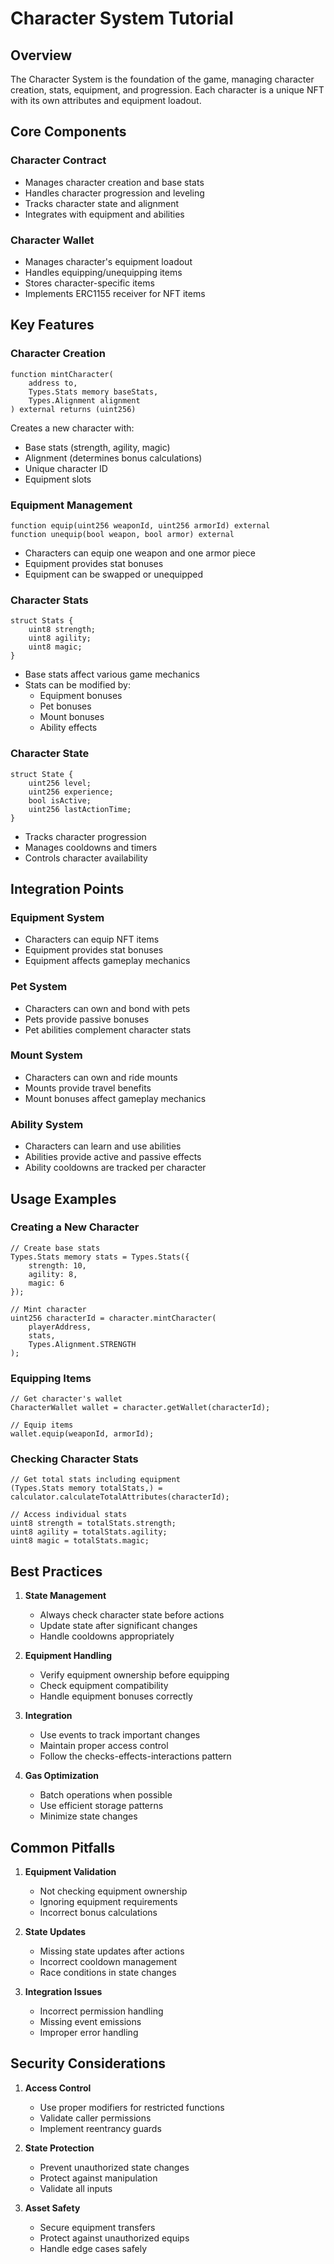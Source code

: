 # Character System Tutorial

## Overview
The Character System is the foundation of the game, managing character creation, stats, equipment, and progression. Each character is a unique NFT with its own attributes and equipment loadout.

## Core Components

### Character Contract
- Manages character creation and base stats
- Handles character progression and leveling
- Tracks character state and alignment
- Integrates with equipment and abilities

### Character Wallet
- Manages character's equipment loadout
- Handles equipping/unequipping items
- Stores character-specific items
- Implements ERC1155 receiver for NFT items

## Key Features

### Character Creation
```solidity
function mintCharacter(
    address to,
    Types.Stats memory baseStats,
    Types.Alignment alignment
) external returns (uint256)
```

Creates a new character with:
- Base stats (strength, agility, magic)
- Alignment (determines bonus calculations)
- Unique character ID
- Equipment slots

### Equipment Management
```solidity
function equip(uint256 weaponId, uint256 armorId) external
function unequip(bool weapon, bool armor) external
```

- Characters can equip one weapon and one armor piece
- Equipment provides stat bonuses
- Equipment can be swapped or unequipped

### Character Stats
```solidity
struct Stats {
    uint8 strength;
    uint8 agility;
    uint8 magic;
}
```

- Base stats affect various game mechanics
- Stats can be modified by:
  - Equipment bonuses
  - Pet bonuses
  - Mount bonuses
  - Ability effects

### Character State
```solidity
struct State {
    uint256 level;
    uint256 experience;
    bool isActive;
    uint256 lastActionTime;
}
```

- Tracks character progression
- Manages cooldowns and timers
- Controls character availability

## Integration Points

### Equipment System
- Characters can equip NFT items
- Equipment provides stat bonuses
- Equipment affects gameplay mechanics

### Pet System
- Characters can own and bond with pets
- Pets provide passive bonuses
- Pet abilities complement character stats

### Mount System
- Characters can own and ride mounts
- Mounts provide travel benefits
- Mount bonuses affect gameplay mechanics

### Ability System
- Characters can learn and use abilities
- Abilities provide active and passive effects
- Ability cooldowns are tracked per character

## Usage Examples

### Creating a New Character
```solidity
// Create base stats
Types.Stats memory stats = Types.Stats({
    strength: 10,
    agility: 8,
    magic: 6
});

// Mint character
uint256 characterId = character.mintCharacter(
    playerAddress,
    stats,
    Types.Alignment.STRENGTH
);
```

### Equipping Items
```solidity
// Get character's wallet
CharacterWallet wallet = character.getWallet(characterId);

// Equip items
wallet.equip(weaponId, armorId);
```

### Checking Character Stats
```solidity
// Get total stats including equipment
(Types.Stats memory totalStats,) = calculator.calculateTotalAttributes(characterId);

// Access individual stats
uint8 strength = totalStats.strength;
uint8 agility = totalStats.agility;
uint8 magic = totalStats.magic;
```

## Best Practices

1. **State Management**
   - Always check character state before actions
   - Update state after significant changes
   - Handle cooldowns appropriately

2. **Equipment Handling**
   - Verify equipment ownership before equipping
   - Check equipment compatibility
   - Handle equipment bonuses correctly

3. **Integration**
   - Use events to track important changes
   - Maintain proper access control
   - Follow the checks-effects-interactions pattern

4. **Gas Optimization**
   - Batch operations when possible
   - Use efficient storage patterns
   - Minimize state changes

## Common Pitfalls

1. **Equipment Validation**
   - Not checking equipment ownership
   - Ignoring equipment requirements
   - Incorrect bonus calculations

2. **State Updates**
   - Missing state updates after actions
   - Incorrect cooldown management
   - Race conditions in state changes

3. **Integration Issues**
   - Incorrect permission handling
   - Missing event emissions
   - Improper error handling

## Security Considerations

1. **Access Control**
   - Use proper modifiers for restricted functions
   - Validate caller permissions
   - Implement reentrancy guards

2. **State Protection**
   - Prevent unauthorized state changes
   - Protect against manipulation
   - Validate all inputs

3. **Asset Safety**
   - Secure equipment transfers
   - Protect against unauthorized equips
   - Handle edge cases safely 